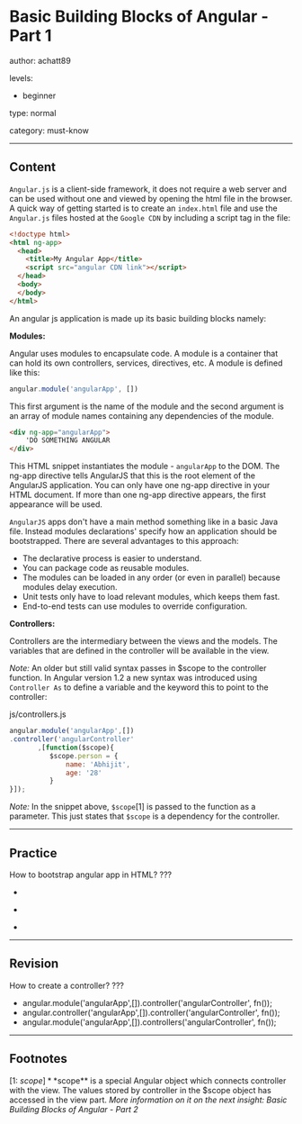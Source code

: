 # Basic Building Blocks of Angular - Part 1
author: achatt89

levels:

  - beginner

type: normal

category: must-know

---
## Content

`Angular.js` is a client-side framework, it does not require a web server and can be used without one and viewed by opening the html file in the browser. 
A quick way of getting started is to create an `index.html` file and use the `Angular.js` files hosted at the `Google CDN` by including a script tag in the file:

```html
<!doctype html>
<html ng-app>
  <head>
    <title>My Angular App</title>
    <script src="angular CDN link"></script>
  </head>
  <body>
  </body>
</html>
```

An angular js application is made up its basic building blocks namely: 

**Modules:**

Angular uses modules to encapsulate code. A module is a container that can hold its own controllers, services, directives, etc. A module is defined like this:

```javascript
angular.module('angularApp', [])
```

This first argument is the name of the module and the second argument is an array of module names containing any dependencies of the module.

```html
<div ng-app="angularApp">
    'DO SOMETHING ANGULAR
</div>
```

This HTML snippet instantiates the module - `angularApp` to the DOM. The ng-app directive tells AngularJS that this is the root element of the AngularJS application.
You can only have one ng-app directive in your HTML document. If more than one ng-app directive appears, the first appearance will be used.

`AngularJS` apps don't have a main method something like in a basic Java file. Instead modules declarations' specify how an application should 
be bootstrapped. There are several advantages to this approach:
* The declarative process is easier to understand.
* You can package code as reusable modules.
* The modules can be loaded in any order (or even in parallel) because modules delay execution.
* Unit tests only have to load relevant modules, which keeps them fast.
* End-to-end tests can use modules to override configuration.

**Controllers:**

Controllers are the intermediary between the views and the models. The variables that are defined in the controller will be available in the view. 

_Note:_ An older but still valid syntax passes in $scope to the controller function. 
In Angular version 1.2 a new syntax was introduced using `Controller As` to define a variable and the keyword this to point to the controller:

js/controllers.js

```javascript
angular.module('angularApp',[])
.controller('angularController'
       ,[function($scope){
          $scope.person = {
              name: 'Abhijit',
              age: '28'
          }
}]);
```

_Note:_ In the snippet above, `$scope`[1] is passed to the function as a parameter. This just states that `$scope` is a dependency for the controller.

---
## Practice

How to bootstrap angular app in HTML?
???

* <div ng-app='angularAppName'></div>
* <div ngApps='angularAppName'></div>
* <div ng-apps='angularAppName'></div>

---
## Revision

How to create a controller?
???

* angular.module('angularApp',[]).controller('angularController', fn());
* angular.controller('angularApp',[]).controller('angularController', fn());
* angular.module('angularApp',[]).controllers('angularController', fn());

---
## Footnotes

[1: $scope]
**$scope** is a special Angular object which connects controller with the view. The values stored by controller in the $scope object has accessed in the view part.
_More information on it on the next insight: Basic Building Blocks of Angular - Part 2_
